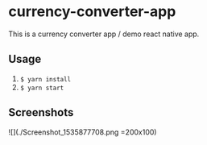 # currency-converter-app

This is a currency converter app / demo react native app.

## Usage
1. `$ yarn install`
2. `$ yarn start`

## Screenshots

![](./Screenshot_1535877708.png =200x100)
